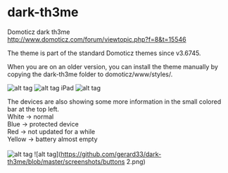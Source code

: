 # dark-th3me
Domoticz dark th3me<br />
http://www.domoticz.com/forum/viewtopic.php?f=8&t=15546

The theme is part of the standard Domoticz themes since v3.6745.

When you are on an older version, you can install the theme manually by copying the dark-th3me folder to domoticz/www/styles/.

![alt tag](https://github.com/gerard33/dark-th3me/blob/master/screenshots/theme1.jpg)
![alt tag](https://github.com/gerard33/dark-th3me/blob/master/screenshots/theme2.jpg)
iPad
![alt tag](https://github.com/gerard33/dark-th3me/blob/master/screenshots/theme3.jpg)

The devices are also showing some more information in the small colored bar at the top left.<br />
White -> normal<br />
Blue -> protected device<br />
Red -> not updated for a while<br />
Yellow -> battery almost empty<br /><br />
![alt tag](https://github.com/gerard33/dark-th3me/blob/master/screenshots/buttons.png)
![alt tag](https://github.com/gerard33/dark-th3me/blob/master/screenshots/buttons 2.png)
